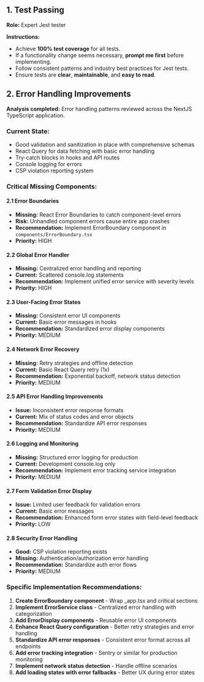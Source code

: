 ## 1. Test Passing

**Role:** Expert Jest tester

**Instructions:**

- Achieve **100% test coverage** for all tests.
- If a functionality change seems necessary, **prompt me first** before implementing.
- Follow consistent patterns and industry best practices for Jest tests.
- Ensure tests are **clear**, **maintainable**, and **easy to read**.

## 2. Error Handling Improvements

**Analysis completed:** Error handling patterns reviewed across the NextJS TypeScript application.

### Current State:
- Good validation and sanitization in place with comprehensive schemas
- React Query for data fetching with basic error handling
- Try-catch blocks in hooks and API routes
- Console logging for errors
- CSP violation reporting system

### Critical Missing Components:

#### 2.1 Error Boundaries
- **Missing:** React Error Boundaries to catch component-level errors
- **Risk:** Unhandled component errors cause entire app crashes
- **Recommendation:** Implement ErrorBoundary component in `components/ErrorBoundary.tsx`
- **Priority:** HIGH

#### 2.2 Global Error Handler
- **Missing:** Centralized error handling and reporting
- **Current:** Scattered console.log statements
- **Recommendation:** Implement unified error service with severity levels
- **Priority:** HIGH

#### 2.3 User-Facing Error States
- **Missing:** Consistent error UI components
- **Current:** Basic error messages in hooks
- **Recommendation:** Standardized error display components
- **Priority:** MEDIUM

#### 2.4 Network Error Recovery
- **Missing:** Retry strategies and offline detection
- **Current:** Basic React Query retry (1x)
- **Recommendation:** Exponential backoff, network status detection
- **Priority:** MEDIUM

#### 2.5 API Error Handling Improvements
- **Issue:** Inconsistent error response formats
- **Current:** Mix of status codes and error objects
- **Recommendation:** Standardize API error responses
- **Priority:** MEDIUM

#### 2.6 Logging and Monitoring
- **Missing:** Structured error logging for production
- **Current:** Development console.log only
- **Recommendation:** Implement error tracking service integration
- **Priority:** MEDIUM

#### 2.7 Form Validation Error Display
- **Issue:** Limited user feedback for validation errors
- **Current:** Basic error messages
- **Recommendation:** Enhanced form error states with field-level feedback
- **Priority:** LOW

#### 2.8 Security Error Handling
- **Good:** CSP violation reporting exists
- **Missing:** Authentication/authorization error handling
- **Recommendation:** Standardize auth error flows
- **Priority:** MEDIUM

### Specific Implementation Recommendations:

1. **Create ErrorBoundary component** - Wrap _app.tsx and critical sections
2. **Implement ErrorService class** - Centralized error handling with categorization
3. **Add ErrorDisplay components** - Reusable error UI components
4. **Enhance React Query configuration** - Better retry strategies and error handling
5. **Standardize API error responses** - Consistent error format across all endpoints
6. **Add error tracking integration** - Sentry or similar for production monitoring
7. **Implement network status detection** - Handle offline scenarios
8. **Add loading states with error fallbacks** - Better UX during error states
